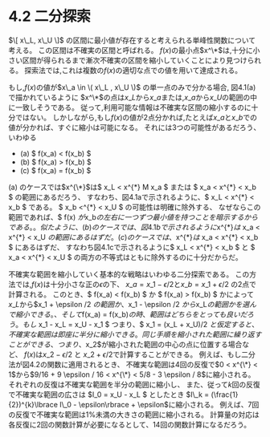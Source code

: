 # 4.2 二分探索
$\[ x\_L, x\_U \]$ の区間に最小値が存在すると考えられる単峰性関数について考える。
この区間は不確実の区間と呼ばれる。
$f(x)$の最小点$x^\*$は,十分に小さい区間が得られるまで漸次不確実の区間を縮小していくことにより見つけられる。
探索法では,これは複数の$f(x)$の適切な点での値を用いて達成される。

もし,$f(x)$の値が$x\_a \in \( x\_L , x\_U \)$ の単一点のみで分かる場合,
図4.1(a)で描かれているように
$x^\*$の点は$x\_L$から$x\_a$または,$x\_a$から$x\_U$の範囲の中に一致しそうである。
従って,利用可能な情報は不確実な区間の縮小するのに十分ではない。
しかしながら,もし$f(x)$の値が2点分かれば,たとえば$x\_a$と$x\_b$での値が分かれば、すぐに縮小は可能になる。
それには3つの可能性があるだろう、いわゆる

- (a) $ f(x\_a) < f(x\_b) $
- (b) $ f(x\_a) > f(x\_b) $
- (c) $ f(x\_a) = f(x\_b) $

(a) のケースでは$x^{\*}$は$ x\_L < x^{\*} M x\_a $ または $ x\_a < x^{\*} < x\_b $ の範囲にあるだろう、
すなわち、図4.1aで示されるように、$ x\_L < x^{\*} < x\_b $ である。
$ x\_b <^{\*} < x\_U $ の可能性は明確に除外する、
なぜならこの範囲であれば、$ f(x) $が$x\_b$の左右に一つずつ最小値を持つことを暗示するからである。。
似たように、(b)のケースでは、図4.1bで示されるように$x^{\*}$は$ x\_a < x^{\*} < x\_U $の範囲にあるはずだ。
(c) のケースでは、$x^{\*}$は$ x\_a < x^{\*} < x\_b $ にあるはずだ、
すなわち図4.1cで示されるように$ x\_L < x^{\*} < x\_b $ と $ x\_a < x^{\*} < x\_U $
の両方の不等式はともに除外するのに十分だからだ。

不確実な範囲を縮小していく基本的な戦略はいわゆる二分探索である。
この方法では,$f(x)$は十分小さな正の$\epsilon$の下、
$x\_a = x\_1 - \epsilon / 2$と$x\_b = x\_1 + \epsilon / 2$ の2点で計算される。
このとき、$ f(x\_a) < f(x\_b) $ か $ f(x\_a) > f(x\_b) $ かによって
$x\_L$から$x\_1 + \epsilon /2 $の範囲か、$x\_1 - \epsilon /2 $から$x\_L$の範囲かを選んで縮小できる。、
そして$f(x\_a) = f(x\_b)$の時、範囲はどちらをとっても良いだろう。
もし$ x\_1 - x\_L = x\_U - x\_1 $ つまり、$ x\_1 = (x\_L + x\_U)/2 $と仮定すると、
不確実な範囲は即座に半分に縮小できる。同じ手順を縮小された範囲に繰り返すことができる、
つまり、$x\_2$が縮小された範囲の中心の点に位置する場合など、
$f(x)$は$x\_2 - \epsilon / 2$ と $x\_2 + \epsilon / 2$で計算することができる。
例えば、もし二分法が図4.2の関数に適用されるとき、
不確実な範囲は4回の反復で$0 < x^{\*} < 1$から$9/16 + 9 \epsilon / 16 < x^{\*} < 5/8 - 3 \epsilon / 8$に縮小される。
それぞれの反復は不確実な範囲を半分の範囲に縮小し、
また、従って$k$回の反復で不確実な範囲の広さは
$I\_0 = x\_U - x\_L $ としたとき $I\_k = (\frac{1}{2})^{k}\lbrace I\_0 - \epsilon\rbrace + \epsilon$に縮小される。
例えば、7回の反復で不確実な範囲は1%未満の大きさの範囲に縮小される。
計算量の対応は各反復に2回の関数計算が必要になるとして、14回の関数計算になるだろう。
